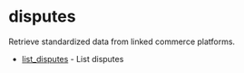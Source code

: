 # disputes

Retrieve standardized data from linked commerce platforms.


* [list_disputes](listdisputes.md) - List disputes